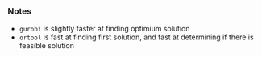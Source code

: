 ### Notes
- `gurobi` is slightly faster at finding optimium solution
- `ortool` is fast at finding first solution, and fast at determining if there is feasible solution